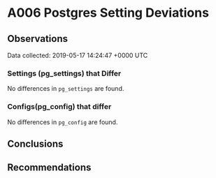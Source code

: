 # A006 Postgres Setting Deviations #

## Observations ##
Data collected: 2019-05-17 14:24:47 +0000 UTC  

### Settings (pg_settings) that Differ ###

No differences in `pg_settings` are found.

### Configs(pg_config) that differ ###

No differences in `pg_config` are found.



## Conclusions ##


## Recommendations ##

